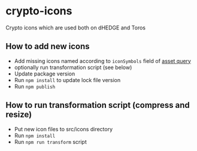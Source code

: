 # crypto-icons
Crypto icons which are used both on dHEDGE and Toros

## How to add new icons

- Add missing icons named according to `iconSymbols` field of [asset query](https://github.com/dhedge/backend-multichain-api/blob/main/src/main/resources/graphql/dhedge.graphqls#L27)
- optionally run transformation script (see below)
- Update package version
- Run `npm install` to update lock file version
- Run `npm publish`

## How to run transformation script (compress and resize)

- Put new icon files to src/icons directory 
- Run `npm install`
- Run `npm run transform` script 

